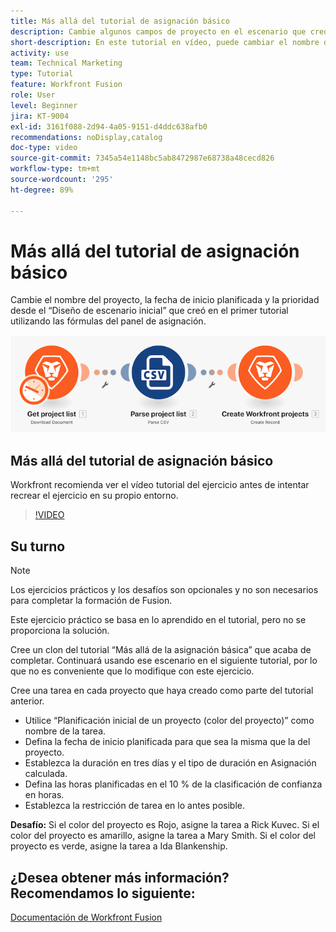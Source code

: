 ```yaml
---
title: Más allá del tutorial de asignación básico
description: Cambie algunos campos de proyecto en el escenario que creó anteriormente utilizando las fórmulas del panel de asignación en  [!DNL Adobe Workfront Fusion].
short-description: En este tutorial en vídeo, puede cambiar el nombre del proyecto, la fecha de inicio planificada y la prioridad desde el "Diseño del escenario inicial" que creó en el primer tutorial utilizando las fórmulas del panel de asignación.
activity: use
team: Technical Marketing
type: Tutorial
feature: Workfront Fusion
role: User
level: Beginner
jira: KT-9004
exl-id: 3161f088-2d94-4a05-9151-d4ddc638afb0
recommendations: noDisplay,catalog
doc-type: video
source-git-commit: 7345a54e1148bc5ab8472987e68738a48cecd826
workflow-type: tm+mt
source-wordcount: '295'
ht-degree: 89%

---
```


# Más allá del tutorial de asignación básico

Cambie el nombre del proyecto, la fecha de inicio planificada y la prioridad desde el “Diseño de escenario inicial” que creó en el primer tutorial utilizando las fórmulas del panel de asignación.

![Una imagen del escenario de Fusion](assets/understand-the-basics-1.png)

## Más allá del tutorial de asignación básico

Workfront recomienda ver el vídeo tutorial del ejercicio antes de intentar recrear el ejercicio en su propio entorno.

>[!VIDEO](https://video.tv.adobe.com/v/335264/?quality=12&learn=on)


## Su turno

>[!NOTE]
>
>Los ejercicios prácticos y los desafíos son opcionales y no son necesarios para completar la formación de Fusion.

Este ejercicio práctico se basa en lo aprendido en el tutorial, pero no se proporciona la solución.

Cree un clon del tutorial “Más allá de la asignación básica” que acaba de completar. Continuará usando ese escenario en el siguiente tutorial, por lo que no es conveniente que lo modifique con este ejercicio.

Cree una tarea en cada proyecto que haya creado como parte del tutorial anterior.

* Utilice “Planificación inicial de un proyecto (color del proyecto)” como nombre de la tarea.
* Defina la fecha de inicio planificada para que sea la misma que la del proyecto.
* Establezca la duración en tres días y el tipo de duración en Asignación calculada.
* Defina las horas planificadas en el 10 % de la clasificación de confianza en horas.
* Establezca la restricción de tarea en lo antes posible.

**Desafío:** Si el color del proyecto es Rojo, asigne la tarea a Rick Kuvec. Si el color del proyecto es amarillo, asigne la tarea a Mary Smith. Si el color del proyecto es verde, asigne la tarea a Ida Blankenship.

## ¿Desea obtener más información? Recomendamos lo siguiente:

[Documentación de Workfront Fusion](https://experienceleague.adobe.com/docs/workfront/using/adobe-workfront-fusion/workfront-fusion-2.html?lang=es)
